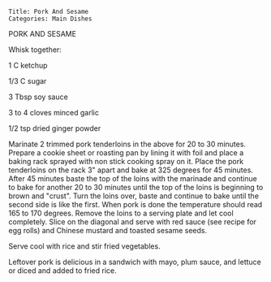 ~~~ recipe-info
Title: Pork And Sesame
Categories: Main Dishes
~~~

PORK AND SESAME

Whisk together:

1 C ketchup

1/3 C sugar

3 Tbsp soy sauce

3 to 4 cloves minced garlic

1/2 tsp dried ginger powder

Marinate 2 trimmed pork tenderloins in the above for 20 to 30 minutes.  Prepare a cookie sheet or
roasting pan by lining it with foil and place a baking rack sprayed with non stick cooking spray on
it.  Place the pork tenderloins on the rack 3" apart and bake at 325 degrees for 45 minutes.
After 45 minutes baste the top of the loins with the marinade and continue to bake for another 20 to
30 minutes until the top of the loins is beginning to brown and "crust".  Turn the loins over,
baste and continue to bake until the second side is like the first.  When pork is done the
temperature should read 165 to 170 degrees.  Remove the loins to a serving plate and let cool
completely.  Slice on the diagonal and serve with red sauce (see recipe for egg rolls) and Chinese
mustard and toasted sesame seeds.

Serve cool with rice and stir fried vegetables.

Leftover pork is delicious in a sandwich with mayo, plum sauce, and lettuce or diced and added to
fried rice.
